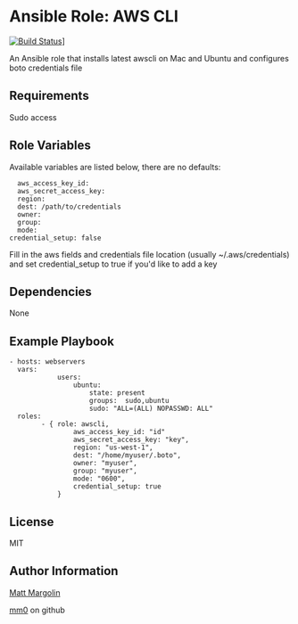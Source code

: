 Ansible Role: AWS CLI
=====================

[![Build Status](https://travis-ci.org/mm0/ansible-role-awscli.svg?branch=master)](https://travis-ci.org/mm0/ansible-role-awscli)]


An Ansible role that installs latest awscli on Mac and Ubuntu and configures boto credentials file


Requirements
---------------

Sudo access


Role Variables
---------------

Available variables are listed below, there are no defaults:

      aws_access_key_id: 
      aws_secret_access_key:
      region:
      dest: /path/to/credentials
      owner: 
      group: 
      mode: 
    credential_setup: false

Fill in the aws fields and credentials file location (usually ~/.aws/credentials) and set credential_setup to true if you'd like to add a key

Dependencies
---------------

None 

Example Playbook
---------------

    - hosts: webservers
      vars:
				users:
					ubuntu:
						state: present
						groups:  sudo,ubuntu
						sudo: "ALL=(ALL) NOPASSWD: ALL"
      roles:
			- { role: awscli,
					aws_access_key_id: "id"
					aws_secret_access_key: "key",
					region: "us-west-1",
					dest: "/home/myuser/.boto",
					owner: "myuser",
					group: "myuser",
					mode: "0600",
					credential_setup: true
				}

License
---------------

MIT

Author Information
------------------

[Matt Margolin](mailto:matt.margolin@gmail.com)

[mm0](https://github.com/mm0) on github
